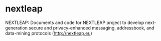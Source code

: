 # nextleap
NEXTLEAP: Documents and code for NEXTLEAP project to develop next-generation secure and privacy-enhanced messaging, addressbook, and data-mining protocols (http://nextleap.eu)

